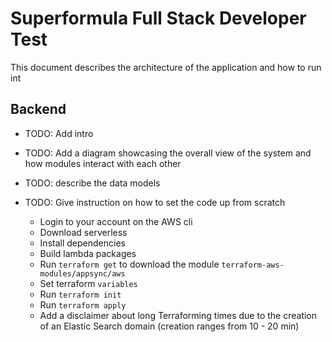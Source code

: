 # Superformula Full Stack Developer Test
This document describes the architecture of the application and how to run int

## Backend

- TODO: Add intro

- TODO: Add a diagram showcasing the overall view of the system and how modules interact with each other

- TODO: describe the data models

- TODO: Give instruction on how to set the code up from scratch
    - Login to your account on the AWS cli
    - Download serverless
    - Install dependencies
    - Build lambda packages
    - Run `terraform get` to download the module `terraform-aws-modules/appsync/aws`
    - Set terraform `variables`
    - Run `terraform init`
    - Run `terraform apply`
    - Add a disclaimer about long Terraforming times due to the creation of an Elastic Search domain (creation ranges from 10 - 20 min)